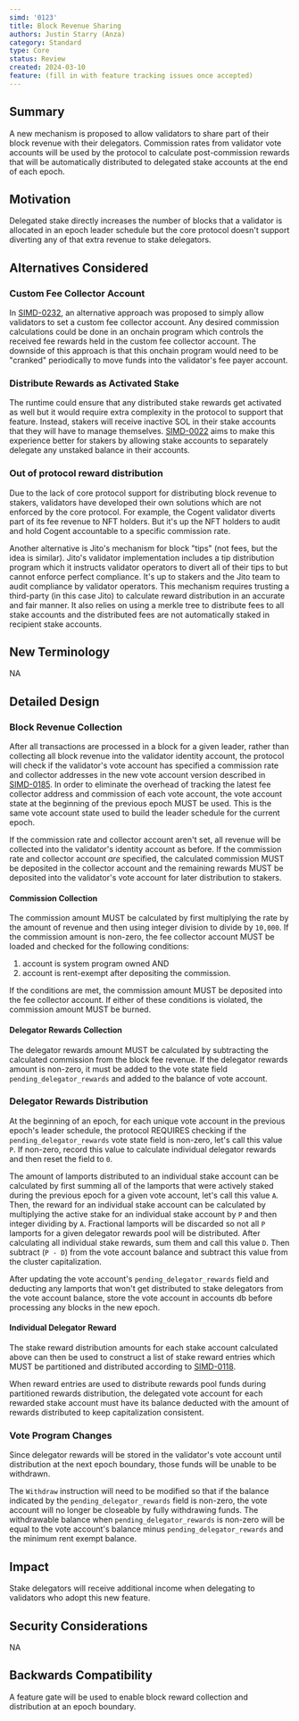 ```yaml
---
simd: '0123'
title: Block Revenue Sharing
authors: Justin Starry (Anza)
category: Standard
type: Core
status: Review
created: 2024-03-10
feature: (fill in with feature tracking issues once accepted)
---
```


## Summary

A new mechanism is proposed to allow validators to share part of their block
revenue with their delegators. Commission rates from validator vote accounts
will be used by the protocol to calculate post-commission rewards that will be
automatically distributed to delegated stake accounts at the end of each epoch.

## Motivation

Delegated stake directly increases the number of blocks that a validator is
allocated in an epoch leader schedule but the core protocol doesn't support
diverting any of that extra revenue to stake delegators.

## Alternatives Considered

### Custom Fee Collector Account

In [SIMD-0232], an alternative approach was proposed to simply allow validators
to set a custom fee collector account. Any desired commission calculations could
be done in an onchain program which controls the received fee rewards held in
the custom fee collector account. The downside of this approach is that this
onchain program would need to be "cranked" periodically to move funds into the
validator's fee payer account.

[SIMD-0232]: https://github.com/solana-foundation/solana-improvement-documents/pull/232

### Distribute Rewards as Activated Stake

The runtime could ensure that any distributed stake rewards get activated as
well but it would require extra complexity in the protocol to support that
feature. Instead, stakers will receive inactive SOL in their stake accounts that
they will have to manage themselves. [SIMD-0022] aims to make this experience
better for stakers by allowing stake accounts to separately delegate any
unstaked balance in their accounts.

[SIMD-0022]: https://github.com/solana-foundation/solana-improvement-documents/pull/22

### Out of protocol reward distribution 

Due to the lack of core protocol support for distributing block revenue to
stakers, validators have developed their own solutions which are not enforced by
the core protocol. For example, the Cogent validator diverts part of its fee
revenue to NFT holders. But it's up the NFT holders to audit and hold Cogent
accountable to a specific commission rate.

Another alternative is Jito's mechanism for block "tips" (not fees, but the idea
is similar). Jito's validator implementation includes a tip distribution program
which it instructs validator operators to divert all of their tips to but cannot
enforce perfect compliance. It's up to stakers and the Jito team to audit
compliance by validator operators. This mechanism requires trusting a
third-party (in this case Jito) to calculate reward distribution in an accurate
and fair manner. It also relies on using a merkle tree to distribute fees to all
stake accounts and the distributed fees are not automatically staked in
recipient stake accounts.

## New Terminology

NA

## Detailed Design

### Block Revenue Collection

After all transactions are processed in a block for a given leader, rather than
collecting all block revenue into the validator identity account, the protocol
will check if the validator's vote account has specified a commission rate and
collector addresses in the new vote account version described in [SIMD-0185].
In order to eliminate the overhead of tracking the latest fee collector address
and commission of each vote account, the vote account state at the beginning of
the previous epoch MUST be used. This is the same vote account state used to
build the leader schedule for the current epoch.

If the commission rate and collector account aren't set, all revenue will be
collected into the validator's identity account as before. If the commission
rate and collector account *are* specified, the calculated commission MUST be
deposited in the collector account and the remaining rewards MUST be deposited
into the validator's vote account for later distribution to stakers.

[SIMD-0185]: https://github.com/solana-foundation/solana-improvement-documents/pull/185

#### Commission Collection

The commission amount MUST be calculated by first multiplying the rate by the
amount of revenue and then using integer division to divide by `10,000`. If the
commission amount is non-zero, the fee collector account MUST be loaded and
checked for the following conditions:

1. account is system program owned AND
2. account is rent-exempt after depositing the commission.

If the conditions are met, the commission amount MUST be deposited into the fee
collector account. If either of these conditions is violated, the commission
amount MUST be burned.

#### Delegator Rewards Collection

The delegator rewards amount MUST be calculated by subtracting the calculated
commission from the block fee revenue. If the delegator rewards amount is
non-zero, it must be added to the vote state field `pending_delegator_rewards`
and added to the balance of vote account.

### Delegator Rewards Distribution

At the beginning of an epoch, for each unique vote account in the previous
epoch's leader schedule, the protocol REQUIRES checking if the
`pending_delegator_rewards` vote state field is non-zero, let's call this value
`P`. If non-zero, record this value to calculate individual delegator rewards
and then reset the field to `0`.

The amount of lamports distributed to an individual stake account can be
calculated by first summing all of the lamports that were actively staked during
the previous epoch for a given vote account, let's call this value `A`. Then,
the reward for an individual stake account can be calculated by multiplying the
active stake for an individual stake account by `P` and then integer dividing by
`A`. Fractional lamports will be discarded so not all `P` lamports for a given
delegator rewards pool will be distributed. After calculating all individual
stake rewards, sum them and call this value `D`. Then subtract (`P - D`) from
the vote account balance and subtract this value from the cluster
capitalization.

After updating the vote account's `pending_delegator_rewards` field and
deducting any lamports that won't get distributed to stake delegators from the
vote account balance, store the vote account in accounts db before processing
any blocks in the new epoch.

#### Individual Delegator Reward

The stake reward distribution amounts for each stake account calculated above
can then be used to construct a list of stake reward entries which MUST be
partitioned and distributed according to [SIMD-0118].

When reward entries are used to distribute rewards pool funds during partitioned
rewards distribution, the delegated vote account for each rewarded stake account
must have its balance deducted with the amount of rewards distributed to keep
capitalization consistent.

[SIMD-0118]: https://github.com/solana-foundation/solana-improvement-documents/pull/118

### Vote Program Changes

Since delegator rewards will be stored in the validator's vote account until distribution at
the next epoch boundary, those funds will be unable to be withdrawn.

The `Withdraw` instruction will need to be modified so that if the balance
indicated by the `pending_delegator_rewards` field is non-zero, the vote account
will no longer be closeable by fully withdrawing funds. The withdrawable balance
when `pending_delegator_rewards` is non-zero will be equal to the vote account's
balance minus `pending_delegator_rewards` and the minimum rent exempt balance.

## Impact

Stake delegators will receive additional income when delegating to validators
who adopt this new feature.

## Security Considerations

NA

## Backwards Compatibility

A feature gate will be used to enable block reward collection and distribution
at an epoch boundary.
